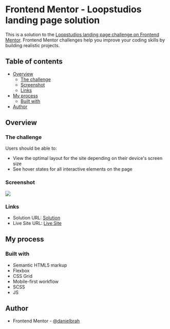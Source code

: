 # Frontend Mentor - Loopstudios landing page solution

This is a solution to the [Loopstudios landing page challenge on Frontend Mentor](https://www.frontendmentor.io/challenges/loopstudios-landing-page-N88J5Onjw). Frontend Mentor challenges help you improve your coding skills by building realistic projects. 

## Table of contents

- [Overview](#overview)
  - [The challenge](#the-challenge)
  - [Screenshot](#screenshot)
  - [Links](#links)
- [My process](#my-process)
  - [Built with](#built-with)
- [Author](#author)

## Overview

### The challenge

Users should be able to:

- View the optimal layout for the site depending on their device's screen size
- See hover states for all interactive elements on the page

### Screenshot

![](/images/screenshot.png)

### Links

- Solution URL: [Solution](https://github.com/danielbrah/loop-studios-landing-page)
- Live Site URL: [Live Site](https://loopstudios-landing-page-danielbrah.netlify.app)

## My process

### Built with

- Semantic HTML5 markup
- Flexbox
- CSS Grid
- Mobile-first workflow
- SCSS
- JS

## Author
- Frontend Mentor - [@danielbrah](https://www.frontendmentor.io/profile/danielbrah)